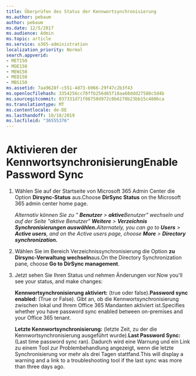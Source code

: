 ```yaml
---
title: Überprüfen des Status der Kennwortsynchronisierung
ms.author: pebaum
author: pebaum
ms.date: 12/5/2017
ms.audience: Admin
ms.topic: article
ms.service: o365-administration
localization_priority: Normal
search.appverid:
- MET150
- MOE150
- MEW150
- MED150
- MBS150
ms.assetid: 7aa9628f-c551-4d73-b966-29f47c2b3f43
ms.openlocfilehash: 3354256cc70ffb256d65f18aa68ddd27588c5d4b
ms.sourcegitcommit: 037331d71f06750d972c0b6278b23bb15c4806ca
ms.translationtype: MT
ms.contentlocale: de-DE
ms.lasthandoff: 10/18/2019
ms.locfileid: "36555376"
---
```

# <a name="enable-password-sync"></a><span data-ttu-id="ee27b-102">Aktivieren der Kennwortsynchronisierung</span><span class="sxs-lookup"><span data-stu-id="ee27b-102">Enable Password Sync</span></span>

1.  <span data-ttu-id="ee27b-103">Wählen Sie auf der Startseite von Microsoft 365 Admin Center die Option **Dirsync-Status** aus.</span><span class="sxs-lookup"><span data-stu-id="ee27b-103">Choose **DirSync Status** on the Microsoft 365 admin center home page.</span></span> 
    
     <span data-ttu-id="ee27b-104">*Alternativ können Sie zu " **Benutzer** \> **aktive**Benutzer" wechseln und auf der Seite "aktive Benutzer" **Weitere** \> **Verzeichnis Synchronisierungen auswählen.***</span><span class="sxs-lookup"><span data-stu-id="ee27b-104">*Alternately, you can go to **Users** \> **Active users**, and on the Active users page, choose **More** \> **Directory synchronization.***</span></span> 
    
2. <span data-ttu-id="ee27b-105">Wählen Sie im Bereich Verzeichnissynchronisierung die Option **zu Dirsync-Verwaltung wechseln**aus.</span><span class="sxs-lookup"><span data-stu-id="ee27b-105">On the Directory Synchronization pane, choose **Go to DirSync management**.</span></span> 
    
3. <span data-ttu-id="ee27b-106">Jetzt sehen Sie Ihren Status und nehmen Änderungen vor:</span><span class="sxs-lookup"><span data-stu-id="ee27b-106">Now you'll see your status, and make changes:</span></span>
    
    <span data-ttu-id="ee27b-107">**Kennwortsynchronisierung aktiviert:** (true oder false).</span><span class="sxs-lookup"><span data-stu-id="ee27b-107">**Password sync enabled:** (True or False).</span></span> <span data-ttu-id="ee27b-108">Gibt an, ob die Kennwortsynchronisierung zwischen lokal und Ihrem Office 365 Mandanten aktiviert ist.</span><span class="sxs-lookup"><span data-stu-id="ee27b-108">Specifies whether you have password sync enabled between on-premises and your Office 365 tenant.</span></span> 
    
    <span data-ttu-id="ee27b-109">**Letzte Kennwortsynchronisierung:** (letzte Zeit, zu der die Kennwortsynchronisierung ausgeführt wurde).</span><span class="sxs-lookup"><span data-stu-id="ee27b-109">**Last Password Sync:** (Last time password sync ran).</span></span> <span data-ttu-id="ee27b-110">Dadurch wird eine Warnung und ein Link zu einem Tool zur Problembehandlung angezeigt, wenn die letzte Synchronisierung vor mehr als drei Tagen stattfand.</span><span class="sxs-lookup"><span data-stu-id="ee27b-110">This will display a warning and a link to a troubleshooting tool if the last sync was more than three days ago.</span></span> 
    

